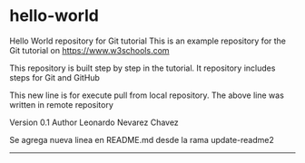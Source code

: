 # hello-world
Hello World repository for Git tutorial
This is an example repository for the Git tutorial on https://www.w3schools.com

This repository is built step by step in the tutorial.
It repository includes steps for Git and GitHub

This new line is for execute pull from local repository.
The above line was written in remote repository

Version 0.1
Author Leonardo Nevarez Chavez

Se agrega nueva linea en README.md desde la rama update-readme2

------------------------